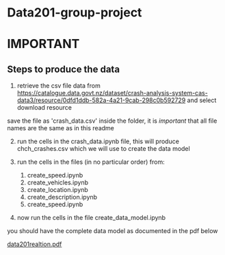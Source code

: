 # Data201-group-project

# **IMPORTANT** 

## Steps to produce the data

1) retrieve the csv file data from https://catalogue.data.govt.nz/dataset/crash-analysis-system-cas-data3/resource/0dfd1ddb-582a-4a21-9cab-298c0b592729 
and select download resource

 save the file as 'crash_data.csv' inside the folder, it is *important* that all file names are the same as in this readme

2) run the cells in the crash_data.ipynb file, this will produce chch_crashes.csv which we will use to create the data model 

3) run the cells in the files (in no particular order) from:
    1) create_speed.ipynb
    2) create_vehicles.ipynb
    3) create_location.ipynb
    4) create_description.ipynb
    5) create_speed.ipynb
    
4) now run the cells in the file create_data_model.ipynb

you should have the complete data model as documented in the pdf below 


[data201realtion.pdf](https://github.com/Cambo9p/Data201-group-project/files/9795705/data201realtion.pdf)

